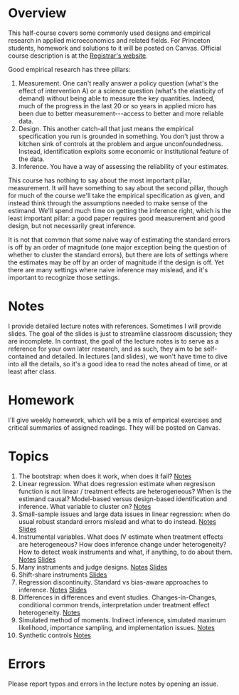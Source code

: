 # Overview

This half-course covers some commonly used designs and empirical research in
applied microeconomics and related fields. For Princeton students, homework and
solutions to it will be posted on Canvas. Official course description is at the
[Registrar's
website](https://registrar.princeton.edu/course-offerings/course-details?term=1244&courseid=015253).

Good empirical research has three pillars:

1. Measurement. One can't really answer a policy question (what's the effect of
   intervention A) or a science question (what's the elasticity of demand)
   without being able to measure the key quantities. Indeed, much of the
   progress in the last 20 or so years in applied micro has been due to better
   measurement---access to better and more reliable data.
2. Design. This another catch-all that just means the empirical specification
   you run is grounded in something. You don't just throw a kitchen sink of
   controls at the problem and argue unconfoundedness. Instead, identification
   exploits some economic or institutional feature of the data.
3. Inference. You have a way of assessing the reliability of your estimates.

This course has nothing to say about the most important pillar, measurement. It
will have something to say about the second pillar, though for much of the
course we'll take the empirical specification as given, and instead think
through the assumptions needed to make sense of the estimand. We'll spend much
time on getting the inference right, which is the least important pillar: a good
paper requires good measurement and good design, but not necessarily great
inference.

It is not that common that some naive way of estimating the standard errors is
off by an order of magnitude (one major exception being the question of whether
to cluster the standard errors), but there are lots of settings where the
estimates may be off by an order of magnitude if the design is off. Yet there
are many settings where naive inference may mislead, and it's important to
recognize those settings.

# Notes

I provide detailed lecture notes with references. Sometimes I will provide
slides. The goal of the slides is just to streamline classroom discussion; they
are incomplete. In contrast, the goal of the lecture notes is to serve as a
reference for your own later research, and as such, they aim to be
self-contained and detailed. In lectures (and slides), we won't have time to
dive into all the details, so it's a good idea to read the notes ahead of time,
or at least after class.

# Homework

I'll give weekly homework, which will be a mix of empirical exercises and
critical summaries of assigned readings. They will be posted on Canvas.

# Topics

1. The bootstrap: when does it work, when does it fail? [Notes](2025s_01_bootstrap.pdf)
2. Linear regression. What does regression estimate when regresison function is
   not linear / treatment effects are heterogeneous? When is the estimand
   causal? Model-based versus design-based identification and inference. What
   variable to cluster on? [Notes](2025s_02_ols.pdf)
3. Small-sample issues and large data issues in linear regression: when do usual
   robust standard errors mislead and what to do instead.
   [Notes](2025s_03_ehw.pdf) [Slides](2025s_03_ehw_slides.pdf)
4. Instrumental variables. What does IV estimate when treatment effects are
   heterogeneous? How does inference change under heterogeneity? How to detect
   weak instruments and what, if anything, to do about them. [Notes](2024s_04_iv.pdf) [Slides](2025s_04_iv_slides.pdf)
5. Many instruments and judge designs. [Notes](2024s_05_manyiv.pdf)
   [Slides](2025s_05_manyiv_slides.pdf)
6. Shift-share instruments [Slides](2025s_06_ssiv_slides.pdf)
7. Regression discontinuity. Standard vs bias-aware approaches to inference.
   [Notes](2025s_07_rd.pdf) [Slides](2025s_07_rd_slides.pdf)
8. Differences in differences and event studies. Changes-in-Changes, conditional
   common trends, interpretation under treatment effect heterogeneity.
   [Notes](2024s_08_dd.pdf)
9. Simulated method of moments. Indirect inference, simulated maximum
   likelihood, importance sampling, and implementation issues.
   [Notes](2024s_09_simulation.pdf)
10. Synthetic controls [Notes](2024s_10_synthetic.pdf)


# Errors

Please report typos and errors in the lecture notes by opening an issue.
